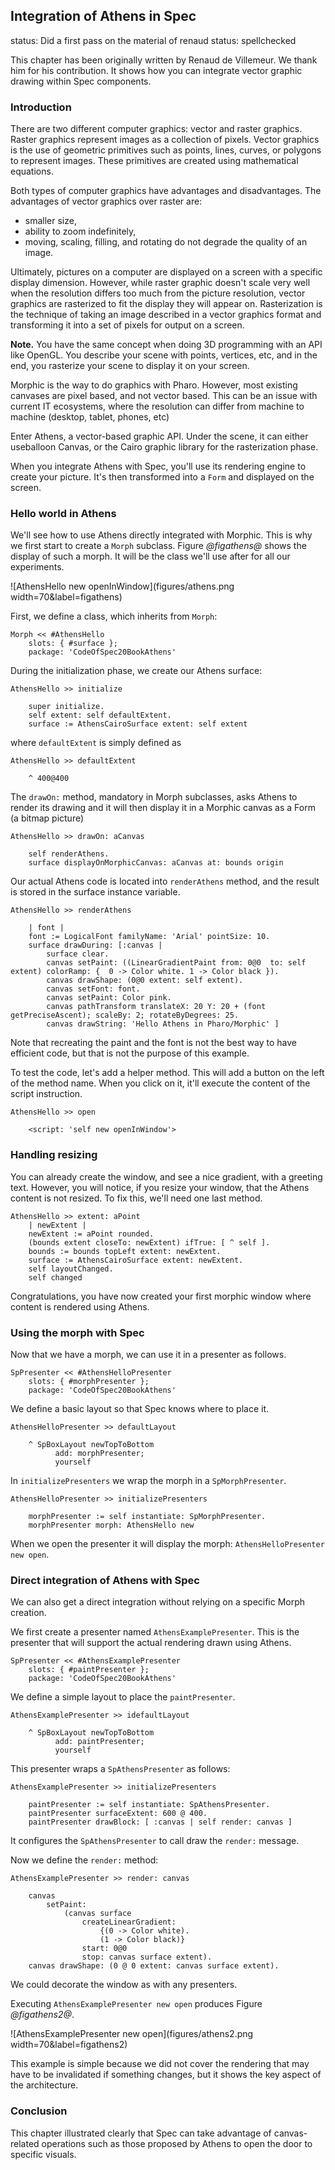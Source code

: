 ## Integration of Athens in Spec

status: Did a first pass on the material of renaud
status: spellchecked

This chapter has been originally written by Renaud de Villemeur. We thank him for his contribution. It shows how you can integrate vector graphic drawing within Spec components.

### Introduction

There are two different computer graphics: vector and raster graphics. Raster graphics represent images as a collection of pixels. Vector graphics is the use of geometric primitives such as points, lines, curves, or polygons to represent images. These primitives are created using mathematical equations.

Both types of computer graphics have advantages and disadvantages. The advantages of vector graphics over raster are:
- smaller size,
- ability to zoom indefinitely,
- moving, scaling, filling, and rotating do not degrade the quality of an image.

Ultimately, pictures on a computer are displayed on a screen with a specific display dimension. However, while raster graphic doesn't scale very well when the resolution differs too much from the picture resolution, vector graphics are rasterized to fit the display they will appear on. Rasterization is the technique of taking an image described in a vector graphics format and transforming it into a set of pixels for output on a screen.

**Note.** You have the same concept when doing 3D programming with an API like OpenGL. You describe your scene with points, vertices, etc, and in the end, you rasterize your scene to display it on your screen.

Morphic is the way to do graphics with Pharo. However, most existing canvases are pixel based, and not vector based. This can be an issue with current IT ecosystems, where the resolution can differ from machine to machine (desktop, tablet, phones, etc)

Enter Athens, a vector-based graphic API. Under the scene, it can either useballoon Canvas, or the Cairo graphic library for the rasterization phase.

When you integrate Athens with Spec, you'll use its rendering engine to create your picture. It's then transformed into a `Form` and displayed on the screen.

### Hello world in Athens

We'll see how to use Athens directly integrated with Morphic. This is why we first start to create a `Morph` subclass. Figure *@figathens@* shows the display of such a morph. It will be the class we'll use after for all our experiments.

![AthensHello new openInWindow](figures/athens.png width=70&label=figathens)



First, we define a class, which inherits from `Morph`:
```
Morph << #AthensHello
    slots: { #surface };
    package: 'CodeOfSpec20BookAthens'
```

During the initialization phase, we create our Athens surface:

```
AthensHello >> initialize

    super initialize.
    self extent: self defaultExtent.
    surface := AthensCairoSurface extent: self extent
```

where `defaultExtent` is simply defined as

```
AthensHello >> defaultExtent

    ^ 400@400
```

The `drawOn:` method, mandatory in Morph subclasses, asks Athens to render its drawing and it will then display it in a Morphic canvas as a Form (a bitmap picture)

```
AthensHello >> drawOn: aCanvas

    self renderAthens.
    surface displayOnMorphicCanvas: aCanvas at: bounds origin
```


Our actual Athens code is located into `renderAthens` method, and the result is stored in the surface instance variable.

```
AthensHello >> renderAthens

    | font |
    font := LogicalFont familyName: 'Arial' pointSize: 10.
    surface drawDuring: [:canvas |
        surface clear.
        canvas setPaint: ((LinearGradientPaint from: 0@0  to: self extent) colorRamp: {  0 -> Color white. 1 -> Color black }).
        canvas drawShape: (0@0 extent: self extent).
        canvas setFont: font.
        canvas setPaint: Color pink.
        canvas pathTransform translateX: 20 Y: 20 + (font getPreciseAscent); scaleBy: 2; rotateByDegrees: 25.
        canvas drawString: 'Hello Athens in Pharo/Morphic' ]
```

Note that recreating the paint and the font is not the best way to have efficient code, but that is not the purpose of this example.

To test the code, let's add a helper method. This will add a button on the left of the method name. When you click on it, it'll execute the content of the script instruction.

```
AthensHello >> open

    <script: 'self new openInWindow'>
```



### Handling resizing

You can already create the window, and see a nice gradient, with a greeting text. However, you will notice, if you resize your window, that the Athens content is not resized. To fix this, we'll need one last method.

```
AthensHello >> extent: aPoint
    | newExtent |
    newExtent := aPoint rounded.
    (bounds extent closeTo: newExtent) ifTrue: [ ^ self ].
    bounds := bounds topLeft extent: newExtent.
    surface := AthensCairoSurface extent: newExtent.
    self layoutChanged.
    self changed
```


Congratulations, you have now created your first morphic window where content is rendered using Athens.


### Using the morph with Spec

Now that we have a morph, we can use it in a presenter as follows.

```
SpPresenter << #AthensHelloPresenter
    slots: { #morphPresenter };
    package: 'CodeOfSpec20BookAthens'
```

We define a basic layout so that Spec knows where to place it.

```
AthensHelloPresenter >> defaultLayout

    ^ SpBoxLayout newTopToBottom
          add: morphPresenter;
          yourself
```

In `initializePresenters` we wrap the morph in a `SpMorphPresenter`.

```
AthensHelloPresenter >> initializePresenters

    morphPresenter := self instantiate: SpMorphPresenter.
    morphPresenter morph: AthensHello new
```

When we open the presenter it will display the morph: `AthensHelloPresenter new open`.


### Direct integration of Athens with Spec

We can also get a direct integration without relying on a specific Morph creation.

We first create a presenter named `AthensExamplePresenter`. This is the presenter that will support the actual rendering drawn using Athens.


```
SpPresenter << #AthensExamplePresenter
    slots: { #paintPresenter };
    package: 'CodeOfSpec20BookAthens'
```
We define a simple layout to place the `paintPresenter`.

```
AthensExamplePresenter >> idefaultLayout

    ^ SpBoxLayout newTopToBottom
          add: paintPresenter;
          yourself
```

This presenter wraps a `SpAthensPresenter` as follows:

```
AthensExamplePresenter >> initializePresenters

    paintPresenter := self instantiate: SpAthensPresenter.
    paintPresenter surfaceExtent: 600 @ 400.
    paintPresenter drawBlock: [ :canvas | self render: canvas ]
```

It configures the `SpAthensPresenter` to call draw the `render:` message.


Now we define the `render:` method:

```
AthensExamplePresenter >> render: canvas

    canvas
        setPaint:
            (canvas surface
                createLinearGradient:
                    {(0 -> Color white).
                    (1 -> Color black)}
                start: 0@0
                stop: canvas surface extent).
    canvas drawShape: (0 @ 0 extent: canvas surface extent).
```

We could decorate the window as with any presenters.

Executing `AthensExamplePresenter new open` produces Figure *@figathens2@*.

![AthensExamplePresenter new open](figures/athens2.png width=70&label=figathens2)

This example is simple because we did not cover the rendering that may have to be invalidated if something changes, but it shows the key aspect of the architecture.

### Conclusion

This chapter illustrated clearly that Spec can take advantage of canvas-related operations such as those proposed by Athens to open the door to specific visuals.
